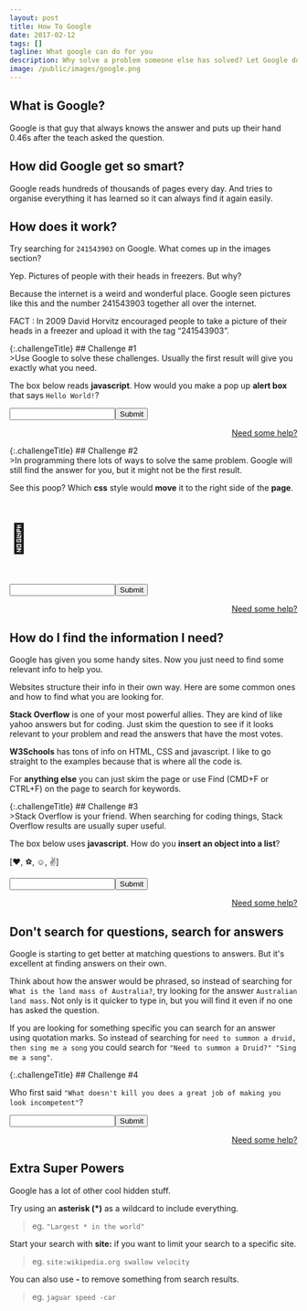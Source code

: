 ```yaml
---
layout: post
title: How To Google
date: 2017-02-12
tags: []
tagline: What google can do for you
description: Why solve a problem someone else has solved? Let Google do it and save your energy for other things.
image: /public/images/google.png
---
```


## What is Google?

Google is that guy that always knows the answer and puts up their hand 0.46s after the teach asked the question.

## How did Google get so smart?

Google reads hundreds of thousands of pages every day. And tries to organise everything it has learned so it can always find it again easily.

## How does it work?

Try searching for `241543903` on Google. What comes up in the images section?

Yep. Pictures of people with their heads in freezers. But why?

Because the internet is a weird and wonderful place. Google seen pictures like this and the number 241543903 together all over the internet.

<p class="message" style="overflow:hidden">
  FACT :  In 2009 David Horvitz encouraged people to take a picture of their heads in a freezer and upload it with the tag “241543903”.
</p>

<div class="challengeContainer" markdown="1">
{:.challengeTitle}
## Challenge #1

<div class="challengeContent" markdown="1">
>Use Google to solve these challenges. Usually the first result will give you exactly what you need.

The box below reads **javascript**. How would you make a pop up **alert box** that says `Hello World!`?

<p class="challengeEntry" id="jsTestOneContainer"><input type="text" id="jsTestOne"><button type="button" onclick="jsTestOne()">Submit</button></p>
<p style="text-align:right;"><a href="http://google.com/search?q=javascript+alert" target="_blank">Need some help?</a></p>
<script>
function jsTestOne(){
    if(document.getElementById("jsTestOneError")){
        document.getElementById("jsTestOneError").remove();
    }
    var input = document.getElementById("jsTestOne").value.toLowerCase();
    if(input.includes("alert")){
        alert("");
        document.getElementById("jsTestOneContainer").innerHTML = '<p class="correct">Correct!</p>'
    } else {
        document.getElementById("jsTestOneContainer").insertAdjacentHTML( 'beforeend', '<p class="incorrect" id="jsTestOneError">Nope try again!</p>' );
    }
}
</script>
</div></div>

<div class="challengeContainer" markdown="1">
{:.challengeTitle}
## Challenge #2

<div class="challengeContent" markdown="1">
>In programming there lots of ways to solve the same problem. Google will still find the answer for you, but it might not be the first result.

See this poop? Which **css** style would **move** it to the right side of the **page**.

<p id="jsTestTwoTarget" style="font-size:50px;">💩</p>
<p class="challengeEntry" id="jsTestTwoContainer"><input type="text" id="jsTestTwo"><button type="button" onclick="jsTestTwo()">Submit</button></p>
<p style="text-align:right;"><a href="http://google.com/search?q=css+move+right" target="_blank">Need some help?</a></p>
<script>
var attempts = [];
function jsTestTwo(){
    if(document.getElementById("jsTestTwoError")){
        document.getElementById("jsTestTwoError").remove();
    }
    var input = document.getElementById("jsTestTwo").value.toLowerCase();
    if(input.includes("margin") || input.includes("padding") || input.includes("text-align") || input.includes("float") || input.includes("right") || input.includes("position") ){
        if(!attempts.includes(input)){
            if(attempts.length == 0){
                document.getElementById("jsTestTwoContainer").insertAdjacentHTML( 'beforeend', '<p id="jsTestTwoError" class="incorrect">Not that one!</p>' );
                attempts.push(input);
            } else {
                document.getElementById("jsTestTwoTarget").style.textAlign = "right";
                document.getElementById("jsTestTwoContainer").innerHTML = '<p class="correct">Correct!</p>';
            }
        }
    } else {
        document.getElementById("jsTestTwoContainer").insertAdjacentHTML( 'beforeend', '<p id="jsTestTwoError" class="incorrect">Not that one!</p>' );
    }
}
</script>
</div></div>

## How do I find the information I need?

Google has given you some handy sites. Now you just need to find some relevant info to help you.

Websites structure their info in their own way. Here are some common ones and how to find what you are looking for.

**Stack Overflow** is one of your most powerful allies. They are kind of like yahoo answers but for coding. Just skim the question to see if it looks relevant to your problem and read the answers that have the most votes.

**W3Schools** has tons of info on HTML, CSS and javascript. I like to go straight to the examples because that is where all the code is.

For **anything else** you can just skim the page or use Find (CMD+F or CTRL+F) on the page to search for keywords.

<div class="challengeContainer" markdown="1">
{:.challengeTitle}
## Challenge #3
<div class="challengeContent" markdown="1">
>Stack Overflow is your friend. When searching for coding things, Stack Overflow results are usually super useful.

The box below uses **javascript**. How do you **insert an object into a list**?

<p class="challengeEntry" id="jsTestThreeTarget">[❤️️, ⚽, ☺️️, ✌️️]</p>
<p id="jsTestThreeContainer" class="challengeEntry"><input type="text" id="jsTestThree"><button type="button" onclick="jsTestThree()">Submit</button></p>
<p style="text-align:right;"><a href="http://google.com/search?q=javascript+insert+into+list" target="_blank">Need some help?</a></p>
<script>
function jsTestThree(){
    if(document.getElementById("jsTestThreeError")){
        document.getElementById("jsTestThreeError").remove();
    }
    var input = document.getElementById("jsTestThree").value.toLowerCase();
    if(input.includes("splice") || input.includes("shift")){
        document.getElementById("jsTestThreeTarget").innerHTML = "[❤️️, ☂️, ⚽, ☺️️, ✌️️]";
        document.getElementById("jsTestThreeContainer").innerHTML = '<p class="correct">Correct!</p>';
    } else {
        document.getElementById("jsTestThreeContainer").insertAdjacentHTML( 'beforeend', '<p id="jsTestThreeError" class="incorrect">Maybe try something else.</p>' );
    }
}
</script>
</div>
</div>

## Don't search for questions, search for answers

Google is starting to get better at matching questions to answers. But it's excellent at finding answers on their own.

Think about how the answer would be phrased, so instead of searching for `What is the land mass of Australia?`, try looking for the answer `Australian land mass`. Not only is it quicker to type in, but you will find it even if no one has asked the question.

If you are looking for something specific you can search for an answer using quotation marks. So instead of searching for `need to summon a druid, then sing me a song` you could search for `"Need to summon a Druid?" "Sing me a song"`.

<div class="challengeContainer" markdown="1">
{:.challengeTitle}
## Challenge #4
<div class="challengeContent" markdown="1">

Who first said `"What doesn't kill you does a great job of making you look incompetent"`?

<p id="jsTestFourContainer" class="challengeEntry"><input type="text" id="jsTestFour"><button type="button" onclick="jsTestFour()">Submit</button></p>
<p style="text-align:right;"><a href='http://google.com/search?q="What+doesn%27t+kill+you+does+a+great+job+of+making+you+look+incompetent"' target="_blank">Need some help?</a></p>
<script>
function jsTestFour(){
    if(document.getElementById("jsTestFourError")){
        document.getElementById("jsTestFourError").remove();
    }
    var input = document.getElementById("jsTestFour").value.toLowerCase();
    if(input.includes("dianna cowern") || input.includes("dianna")){
        document.getElementById("jsTestFourContainer").innerHTML = '<p class="correct">Correct!</p><p >Notice how the quotation marks helped narrow down the search?</p>';
    } else {
        document.getElementById("jsTestFourContainer").insertAdjacentHTML( 'beforeend', '<p id="jsTestFourError" class="incorrect">Nope.</p>' );
    }
}
</script>
</div>
</div>

## Extra Super Powers

Google has a lot of other cool hidden stuff.

Try using an **asterisk (*)** as a wildcard to include everything.

>eg. `"Largest * in the world"`

Start your search with **site:** if you want to limit your search to a specific site.

>eg. `site:wikipedia.org swallow velocity`

You can also use **-** to remove something from search results.

>eg. `jaguar speed -car`

